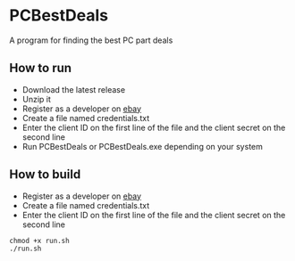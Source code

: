 # PCBestDeals

A program for finding the best PC part deals

## How to run

- Download the latest release
- Unzip it
- Register as a developer on [ebay](https://developer.ebay.com/)
- Create a file named credentials.txt
- Enter the client ID on the first line of the file and the client secret on the second line
- Run PCBestDeals or PCBestDeals.exe depending on your system

## How to build

- Register as a developer on [ebay](https://developer.ebay.com/)
- Create a file named credentials.txt
- Enter the client ID on the first line of the file and the client secret on the second line
```
chmod +x run.sh
./run.sh
```
